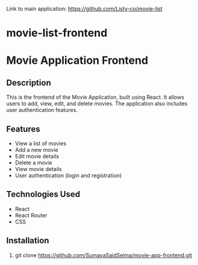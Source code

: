 Link to main application: https://github.com/Listy-co/movie-list

# movie-list-frontend

# Movie Application Frontend

## Description

This is the frontend of the Movie Application, built using React. It allows users to add, view, edit, and delete movies. The application also includes user authentication features.

## Features

- View a list of movies
- Add a new movie
- Edit movie details
- Delete a movie
- View movie details
- User authentication (login and registration)

## Technologies Used

- React
- React Router
- CSS

## Installation

1. git clone https://github.com/SumayaSaidSelma/movie-app-frontend.git

